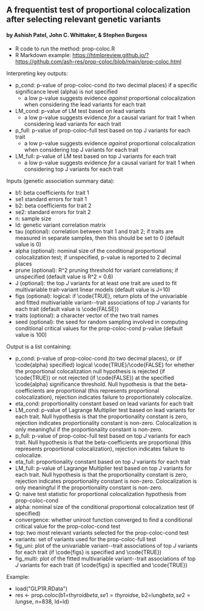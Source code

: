 ## A frequentist test of proportional colocalization after selecting relevant genetic variants ##
#### by Ashish Patel, John C. Whittaker, & Stephen Burgess #### 


* R code to run the method: prop-coloc.R
* R Markdown example: https://htmlpreview.github.io/?https://github.com/ash-res/prop-coloc/blob/main/prop-coloc.html

Interpreting key outputs:
 * p_cond: p-value of prop-coloc-cond (to two decimal places) if a specific significance level (alpha) is not specified
     * a low p-value suggests evidence *against* proportional colocalization when considering the lead variants for each trait
 * LM_cond: p-value of LM test based on lead variants
     * a low p-value suggests evidence *for* a causal variant for trait 1 when considering lead variants for each trait
 * p_full: p-value of prop-coloc-full test based on top J variants for each trait
     * a low p-value suggests evidence *against* proportional colocalization when considering top J variants for each trait  
 * LM_full: p-value of LM test based on top J variants for each trait
     * a low p-value suggests evidence *for* a causal variant for trait 1 when considering top J variants for each trait

Inputs (genetic association summary data):
 * b1: beta coefficients for trait 1
 * se1 standard errors for trait 1
 * b2: beta coefficients for trait 2
 * se2: standard errors for trait 2
 * n: sample size
 * ld: genetic variant correlation matrix
 * tau (optional): correlation between trait 1 and trait 2; if traits are measured in separate samples, then this should be set to 0 (default value is 0)
 * alpha (optional): nominal size of the conditional proportional colocalization test; if unspecified, p-value is reported to 2 decimal places
 * prune (optional): R^2 pruning threshold for variant correlations; if unspecified (default value is R^2 = 0.6)
 * J (optional): the top *J* variants for at least one trait are used to fit multivariable trait-variant linear models (default value is J=10)
 * figs (optional): logical: if \code{TRUE}, return plots of the univariable and fitted multivariable variant--trait associations of top *J* variants for each trait (default value is \code{FALSE})
 * traits (optional): a character vector of the two trait names
 * seed (optional): the seed for random sampling involved in computing conditional critical values for the prop-coloc-cond p-value (default value is 100)

Output is a list containing:
 * p_cond: p-value of prop-coloc-cond (to two decimal places), or (if \code{alpha} specified) logical \code{TRUE}/\code{FALSE} for whether the proportional colocalization null hypothesis is rejected (if \code{TRUE}) or not rejected (if \code{FALSE}) at the specified \code{alpha} significance threshold. Null hypothesis is that the beta-coefficients are proportional (this represents proportional colocalization), rejection indicates failure to proportionately colocalize.
 * eta_cond: proportionality constant based on lead variants for each trait
 * LM_cond: p-value of Lagrange Multiplier test based on lead variants for each trait. Null hypothesis is that the proportionality constant is zero, rejection indicates proportionality constant is non-zero. Colocalization is only meaningful if the proportionality constant is non-zero.
 * p_full: p-value of prop-coloc-full test based on top *J* variants for each trait. Null hypothesis is that the beta-coefficients are proportional (this represents proportional colocalization), rejection indicates failure to colocalize.
 * eta_full: proportionality constant based on top *J* variants for each trait
 * LM_full: p-value of Lagrange Multiplier test based on top J variants for each trait. Null hypothesis is that the proportionality constant is zero, rejection indicates proportionality constant is non-zero. Colocalization is only meaningful if the proportionality constant is non-zero.
 * Q: naive test statistic for proportional colocalization hypothesis from prop-coloc-cond
 * alpha: nominal size of the conditional proportional colocalization test (if specified)
 * convergence: whether uniroot function converged to find a conditional critical value for the prop-coloc-cond test
 * top: two most relevant variants selected for the prop-coloc-cond test
 * variants: set of variants used for the prop-coloc-full test
 * fig_uni: plot of the univariable variant--trait associations of top *J* variants for each trait (if \code{figs} is specified and \code{TRUE})
 * fig_multi: plot of the fitted multivariable variant--trait associations of top *J* variants for each trait (if \code{figs} is specified and \code{TRUE})

Example:
 * load("GLP1R.RData")
 * res <- prop.coloc(b1=thyroid$beta, se1=thyroid$se, b2=lung$beta, se2=lung$se, n=838, ld=ld)
